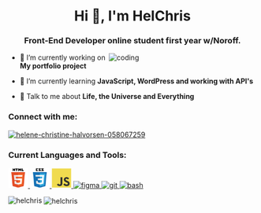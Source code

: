 <h1 align="center">Hi 👋, I'm HelChris</h1>
<h3 align="center">Front-End Developer online student first year w/Noroff.</h3>
<img align="right" alt="coding" width="300" src="https://img.freepik.com/free-vector/code-typing-concept-illustration_114360-3581.jpg?size=338&ext=jpg&ga=GA1.1.1826414947.1699574400&semt=sph">

<p align="left">  </p>

- 🔭 I’m currently working on **My portfolio project**

- 🌱 I’m currently learning **JavaScript, WordPress and working with API's**  

- 💬 Talk to me about **Life, the Universe and Everything**

<h3 align="left">Connect with me:</h3>
<p align="left">
<a href="https://linkedin.com/in/helene-christine-halvorsen-058067259" target="blank"><img align="center" src="https://raw.githubusercontent.com/rahuldkjain/github-profile-readme-generator/master/src/images/icons/Social/linked-in-alt.svg" alt="helene-christine-halvorsen-058067259" height="30" width="40" /></a>
</p>

<h3 align="left">Current Languages and Tools:</h3>
<p align="left"> <a href="https://www.w3.org/html/" target="_blank" rel="noreferrer"> <img src="https://raw.githubusercontent.com/devicons/devicon/master/icons/html5/html5-original-wordmark.svg" alt="html5" width="40" height="40"/> </a> <a href="https://www.w3schools.com/css/" target="_blank" rel="noreferrer"> <img src="https://raw.githubusercontent.com/devicons/devicon/master/icons/css3/css3-original-wordmark.svg" alt="css3" width="40" height="40"/> </a> <a href="https://developer.mozilla.org/en-US/docs/Web/JavaScript" target="_blank" rel="noreferrer"> <img src="https://raw.githubusercontent.com/devicons/devicon/master/icons/javascript/javascript-original.svg" alt="javascript" width="40" height="40"/> </a> <a href="https://www.figma.com/" target="_blank" rel="noreferrer"> <img src="https://www.vectorlogo.zone/logos/figma/figma-icon.svg" alt="figma" width="40" height="40"/> </a> <a href="https://git-scm.com/" target="_blank" rel="noreferrer"> <img src="https://www.vectorlogo.zone/logos/git-scm/git-scm-icon.svg" alt="git" width="40" height="40"/> </a> <a href="https://www.gnu.org/software/bash/" target="_blank" rel="noreferrer"> <img src="https://www.vectorlogo.zone/logos/gnu_bash/gnu_bash-icon.svg" alt="bash" width="40" height="40"/> </a></p>

<p><img align="left" src="https://github-readme-stats.vercel.app/api/top-langs?username=helchris&show_icons=true&locale=en&layout=compact" alt="helchris" /></p>

<p>&nbsp;<img align="center" src="https://github-readme-stats.vercel.app/api?username=helchris&show_icons=true&locale=en" alt="helchris" /></p>
